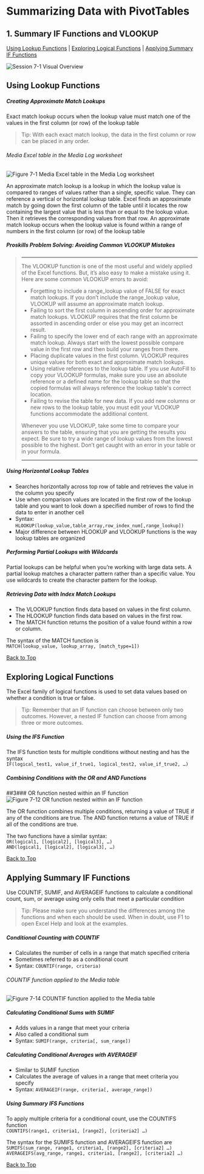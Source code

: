 # Summarizing Data with PivotTables
[](#top)
## 1. Summary IF Functions and VLOOKUP  
[Using Lookup Functions](#using-lookup-functions) |
[Exploring Logical Functions](#exploring-logical-functions) |
[Applying Summary IF Functions](#applying-summary-if-functions)

![Session 7-1 Visual Overview](../images/modules/M07/Session%207-1.png)  

## [](#using-lookup-functions)Using Lookup Functions

##### Creating Approximate Match Lookups
Exact match lookup occurs when the lookup value must match one of the values in the first column (or row) of the lookup table

> Tip: With each exact match lookup, the data in the first column or row can be placed in any order.

###### Media Excel table in the Media Log worksheet
![Figure 7-1 Media Excel table in the Media Log worksheet](../images/modules/M07/Figure%207-1.png)

An approximate match lookup is a lookup in which the lookup value is compared to ranges of values rather than a single, specific value. They can reference a vertical or horizontal lookup table. Excel finds an approximate match by going down the first column of the table until it locates the row containing the largest value that is less than or equal to the lookup value. Then it retrieves the corresponding values from that row. An approximate match lookup occurs when the lookup value is found within a range of numbers in the first column (or row) of the lookup table

##### Proskills Problem Solving: _Avoiding Common VLOOKUP Mistakes_
><hr>The VLOOKUP function is one of the most useful and widely applied of the Excel functions. But, it’s also easy to make a mistake using it. Here are some common VLOOKUP errors to avoid:
>
>  *   Forgetting to include a range_lookup value of FALSE for exact match lookups. If you don’t include the range_lookup value, VLOOKUP will assume an approximate match lookup.
>  *   Failing to sort the first column in ascending order for approximate match lookups. VLOOKUP requires that the first column be assorted in ascending order or else you may get an incorrect result.
>  *   Failing to specify the lower end of each range with an approximate match lookup. Always start with the lowest possible compare value in the first row and then build your ranges from there.
>  *   Placing duplicate values in the first column. VLOOKUP requires unique values for both exact and approximate match lookups.
>  *   Using relative references to the lookup table. If you use AutoFill to copy your VLOOKUP formulas, make sure you use an absolute reference or a defined name for the lookup table so that the copied formulas will always reference the lookup table's correct location.
>  *   Failing to revise the table for new data. If you add new columns or new rows to the lookup table, you must edit your VLOOKUP functions accommodate the additional content.
>
> Whenever you use VLOOKUP, take some time to compare your answers to the table, ensuring that you are getting the results you expect. Be sure to try a wide range of lookup values from the lowest possible to the highest. Don’t get caught with an error in your table or in your formula.
><hr>

##### Using Horizontal Lookup Tables
*   Searches horizontally across top row of table and retrieves the value in the column you specify
*   Use when comparison values are located in the first row of the lookup table and you want to look down a specified number of rows to find the data to enter in another cell
*   Syntax: `HLOOKUP(lookup_value,table_array,row_index_num[,range_lookup])`
*   Major difference between HLOOKUP and VLOOKUP functions is the way lookup tables are organized

##### Performing Partial Lookups with Wildcards
Partial lookups can be helpful when you’re working with large data sets. A partial lookup matches a character pattern rather than a specific value. You use wildcards to create the character pattern for the lookup.

##### Retrieving Data with Index Match Lookups
*   The VLOOKUP function finds data based on values in the first column.
*   The HLOOKUP function finds data based on values in the first row.
*   The MATCH function returns the position of a value found within a row or column.

The syntax of the MATCH function is  
`MATCH(lookup_value, lookup_array, [match_type=1])`

[Back to Top](#top)

## [](#exploring-logical-functions)Exploring Logical Functions
The Excel family of logical functions is used to set data values based on whether a condition is true or false.

> Tip: Remember that an IF function can choose between only two outcomes. However, a nested IF function can choose from among three or more outcomes.

##### Using the IFS Function
The IFS function tests for multiple conditions without nesting and has the syntax  
`IF(logical_test1, value_if_true1, logical_test2, value_if_true2, …)`

##### Combining Conditions with the OR and AND Functions

##3### OR function nested within an IF function
![Figure 7-12 OR function nested within an IF function](../images/modules/M07/Figure%207-12.png)

The OR function combines multiple conditions, returning a value of TRUE if any of the conditions are true. The AND function returns a value of TRUE if all of the conditions are true.

The two functions have a similar syntax:  
`OR(logical1, [logical2], [logical3], …)`  
`AND(logical1, [logical2], [logical3], …)`

[Back to Top](#top)

## [](#applying-summary-if-functions)Applying Summary IF Functions

Use COUNTIF, SUMIF, and AVERAGEIF functions to calculate a conditional count, sum, or average using only cells that meet a particular condition

> Tip: Please make sure you understand the differences among the functions and when each should be used. When in doubt, use F1 to open Excel Help and look at the examples.

##### Conditional Counting with COUNTIF
*   Calculates the number of cells in a range that match specified criteria
*   Sometimes referred to as a conditional count
*   Syntax: `COUNTIF(range, criteria)`

###### COUNTIF function applied to the Media table
![Figure 7-14 COUNTIF function applied to the Media table](../images/modules/M07/Figure%207-14.png)

##### Calculating Conditional Sums with SUMIF
*   Adds values in a range that meet your criteria
*   Also called a conditional sum
*   Syntax: `SUMIF(range, criteria[, sum_range])`

##### Calculating Conditional Averages with AVERAGEIF
*   Similar to SUMIF function
*   Calculates the average of values in a range that meet criteria you specify
*   Syntax: `AVERAGEIF(range, criteria[, average_range])`

##### Using Summary IFS Functions
To apply multiple criteria for a conditional count, use the COUNTIFS function  
`COUNTIFS(range1, criteria1, [range2], [criteria2] …)`

The syntax for the SUMIFS function and AVERAGEIFS function are  
`SUMIFS(sum_range, range1, criteria1, [range2], [criteria2] …)`  
`AVERAGEIFS(avg_range, range1, criteria1, [range2], [criteria2] …)`[](#pivottables)

[Back to Top](#top)

